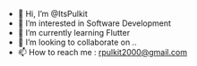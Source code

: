 - 👋 Hi, I’m @ItsPulkit
- 👀 I’m interested in Software Development
- 🌱 I’m currently learning Flutter
- 💞️ I’m looking to collaborate on ..
- 📫 How to reach me : rpulkit2000@gmail.com

<!---
ItsPulkit/ItsPulkit is a ✨ special ✨ repository because its `README.md` (this file) appears on your GitHub profile.
You can click the Preview link to take a look at your changes.
--->
